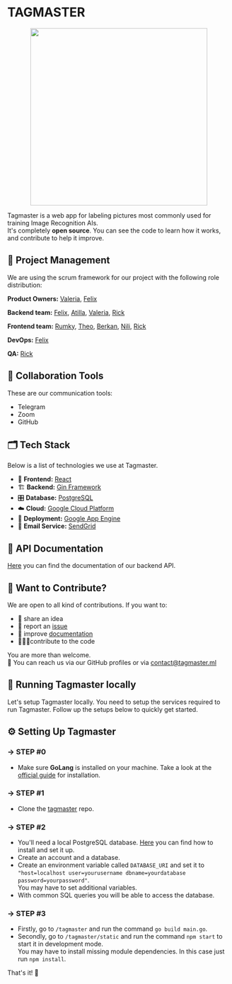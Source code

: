 # TAGMASTER

<p align="center">
  <img width="400" src="https://user-images.githubusercontent.com/57265123/83730511-78ef6600-a649-11ea-82de-3ac233918202.png">
</p>

Tagmaster is a web app for labeling pictures most commonly used for training Image Recognition AIs.  
It's completely **open source**. You can see the code to learn how it works, and contribute to help it improve.

## 📌 Project Management

We are using the scrum framework for our project with the following role distribution:

**Product Owners:** [Valeria](https://github.com/valeriatisch), [Felix](https://github.com/felixmoebius)

**Backend team:** [Felix](https://github.com/felixmoebius), [Atilla](https://github.com/Foggernaut), [Valeria](https://github.com/valeriatisch), [Rick](https://github.com/rikkce)

**Frontend team:** [Rumky](https://github.com/prez567), [Theo](https://github.com/TheoHtu), [Berkan](https://github.com/Berkan-C), [Nili](https://github.com/Nilinzm), [Rick](https://github.com/rikkce)

**DevOps:** [Felix](https://github.com/felixmoebius)

**QA:** [Rick](https://github.com/rikkce)

## 💬 Collaboration Tools

These are our communication tools:

* Telegram
* Zoom
* GitHub

## 🗂 Tech Stack

Below is a list of technologies we use at Tagmaster.

* 🎨 **Frontend:** [React](https://reactjs.org/)
* 🏗 **Backend:** [Gin Framework](https://github.com/gin-gonic/gin)
* 🎛 **Database:** [PostgreSQL](https://www.postgresql.org/)
* ☁️ **Cloud:** [Google Cloud Platform](https://cloud.google.com/gcp/?hl=de&utm_source=google&utm_medium=cpc&utm_campaign=emea-de-all-de-dr-bkws-all-all-trial-e-gcp-1009139&utm_content=text-ad-none-any-DEV_c-CRE_431049261082-ADGP_Hybrid+%7C+AW+SEM+%7C+BKWS+~+EXA_1:1_DE_DE_General_Cloud_google+cloud+platform-KWID_43700053287067687-aud-606988878374:kwd-26415313501-userloc_9043013&utm_term=KW_google%20cloud%20platform-NET_g-PLAC_&ds_rl=1242853&ds_rl=1245734&ds_rl=1242853&ds_rl=1245734&utm_source=google&utm_medium=cpc&utm_campaign=emea-de-all-de-dr-bkws-all-all-trial-e-gcp-1003963&utm_content=text-ad-cretactr-any-DEV_c-CRE_431049261082-ADGP_Hybrid+%7C+AW+SEM+%7C+BKWS+~+EXA_1:1_DE_DE_General_Cloud_google+cloud+platform-KWID_43700053287067687-aud-606988878374:kwd-26415313501-userloc_9043013&utm_term=KW_google%20cloud%20platform-ST_google+cloud+platform&gclid=CjwKCAjw0_T4BRBlEiwAwoEiARPaqdA7Jt6F1AEH8C9c48uY_6Mn9LgKMoXFrdnMgCit40C_vOROsxoCtbYQAvD_BwE)
* 🎩 **Deployment:** [Google App Engine](https://cloud.google.com/appengine?hl=de)
* 📨 **Email Service:** [SendGrid](https://sendgrid.com/)

## 📰 API Documentation
[Here](https://github.com/valeriatisch/tagmaster/tree/master/documentation) you can find the documentation of our backend API.

## 🙌 Want to Contribute?

We are open to all kind of contributions. If you want to:
* 🤔 share an idea
* 🐛 report an [issue](https://github.com/valeriatisch/tagmaster/issues)
* 📖 improve [documentation](https://github.com/valeriatisch/tagmaster/tree/master/documentation)
* 👩🏽‍💻contribute to the code

You are more than welcome.  
💬 You can reach us via our GitHub profiles or via contact@tagmaster.ml

## 🚀 Running Tagmaster locally

Let's setup Tagmaster locally. You need to setup the services required to run Tagmaster. Follow up the setups below to quickly get started.

## ⚙️ Setting Up Tagmaster

### → STEP #0

* Make sure **GoLang** is installed on your machine. Take a look at the [official guide](https://golang.org/doc/install) for installation.

### → STEP #1

* Clone the [tagmaster](https://github.com/valeriatisch/tagmaster) repo.

### → STEP #2

* You'll need a local PostgreSQL database. [Here](https://www.postgresql.org/docs/9.3/installation.html) you can find how to install and set it up.
* Create an account and a database.
* Create an environment variable called ```DATABASE_URI``` and set it to ```"host=localhost user=yourusername dbname=yourdatabase password=yourpassword"```.  
You may have to set additional variables.
* With common SQL queries you will be able to access the database.

### → STEP #3

* Firstly, go to ```/tagmaster``` and run the command ```go build main.go```.
* Secondly, go to ```/tagmaster/static``` and run the command ```npm start``` to start it in development mode.  
You may have to install missing module dependencies. In this case just run ```npm install```.

That's it! 🥂
